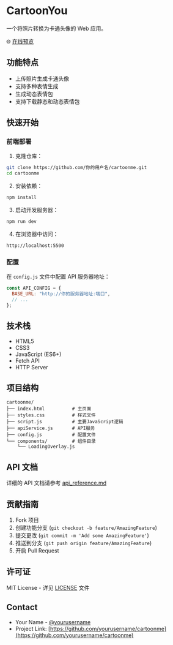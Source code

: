 # CartoonYou

一个将照片转换为卡通头像的 Web 应用。

🌐 [在线预览](https://s55447236.github.io/cartoonyou/)

## 功能特点

- 上传照片生成卡通头像
- 支持多种表情生成
- 生成动态表情包
- 支持下载静态和动态表情包

## 快速开始

### 前端部署

1. 克隆仓库：

```bash
git clone https://github.com/你的用户名/cartoonme.git
cd cartoonme
```

2. 安装依赖：

```bash
npm install
```

3. 启动开发服务器：

```bash
npm run dev
```

4. 在浏览器中访问：

```
http://localhost:5500
```

### 配置

在 `config.js` 文件中配置 API 服务器地址：

```javascript
const API_CONFIG = {
  BASE_URL: "http://你的服务器地址:端口",
  // ...
};
```

## 技术栈

- HTML5
- CSS3
- JavaScript (ES6+)
- Fetch API
- HTTP Server

## 项目结构

```
cartoonme/
├── index.html          # 主页面
├── styles.css          # 样式文件
├── script.js           # 主要JavaScript逻辑
├── apiService.js       # API服务
├── config.js           # 配置文件
└── components/         # 组件目录
    └── LoadingOverlay.js
```

## API 文档

详细的 API 文档请参考 [api_reference.md](api_reference.md)

## 贡献指南

1. Fork 项目
2. 创建功能分支 (`git checkout -b feature/AmazingFeature`)
3. 提交更改 (`git commit -m 'Add some AmazingFeature'`)
4. 推送到分支 (`git push origin feature/AmazingFeature`)
5. 开启 Pull Request

## 许可证

MIT License - 详见 [LICENSE](LICENSE) 文件

## Contact

- Your Name - [@yourusername](https://github.com/yourusername)
- Project Link: [https://github.com/yourusername/cartoonme](https://github.com/yourusername/cartoonme)
